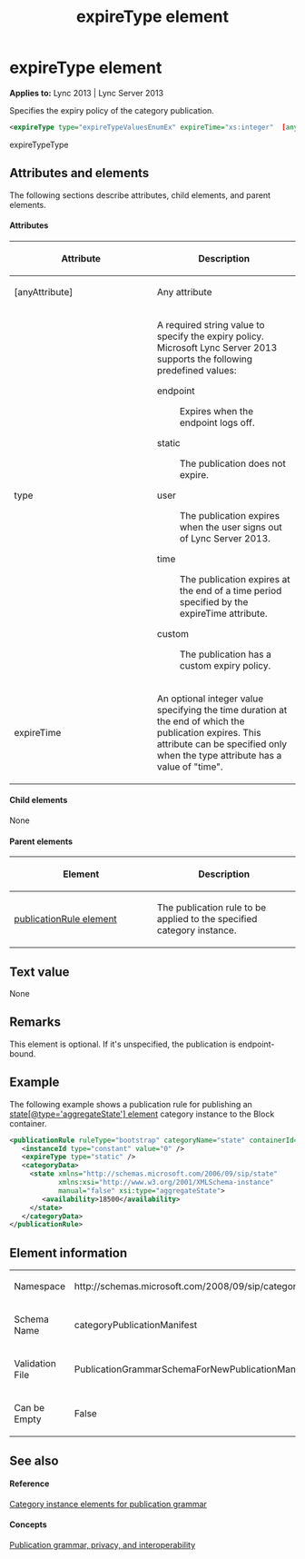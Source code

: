 ﻿---
title: expireType element
TOCTitle: expireType element
ms:assetid: 18ed48c1-2b77-49cd-a1bc-41fab94e9220
ms:mtpsurl: https://msdn.microsoft.com/library/Dn439007(v=office.15)
ms:contentKeyID: 57094051
ms.date: 07/24/2014
mtps_version: v=office.15
dev_langs:
- xml
---

# expireType element


**Applies to:** Lync 2013 | Lync Server 2013

Specifies the expiry policy of the category publication.

```xml
<expireType type="expireTypeValuesEnumEx" expireTime="xs:integer"  [anyAttribute]="anyType" />
```

expireTypeType

## Attributes and elements

The following sections describe attributes, child elements, and parent elements.

#### Attributes

<table>
<colgroup>
<col style="width: 50%" />
<col style="width: 50%" />
</colgroup>
<thead>
<tr class="header">
<th><p>Attribute</p></th>
<th><p>Description</p></th>
</tr>
</thead>
<tbody>
<tr class="odd">
<td><p>[anyAttribute]</p></td>
<td><p>Any attribute</p></td>
</tr>
<tr class="even">
<td><p>type</p></td>
<td><p>A required string value to specify the expiry policy. Microsoft Lync Server 2013 supports the following predefined values:</p>
<dl>
<dt>endpoint</dt>
<dd><p>Expires when the endpoint logs off.</p>
</dd>
<dt>static</dt>
<dd><p>The publication does not expire.</p>
</dd>
<dt>user</dt>
<dd><p>The publication expires when the user signs out of Lync Server 2013.</p>
</dd>
<dt>time</dt>
<dd><p>The publication expires at the end of a time period specified by the expireTime attribute.</p>
</dd>
<dt>custom</dt>
<dd><p>The publication has a custom expiry policy.</p>
</dd>
</dl></td>
</tr>
<tr class="odd">
<td><p>expireTime</p></td>
<td><p>An optional integer value specifying the time duration at the end of which the publication expires. This attribute can be specified only when the type attribute has a value of &quot;time&quot;.</p></td>
</tr>
</tbody>
</table>


#### Child elements

None

#### Parent elements

<table>
<colgroup>
<col style="width: 50%" />
<col style="width: 50%" />
</colgroup>
<thead>
<tr class="header">
<th><p>Element</p></th>
<th><p>Description</p></th>
</tr>
</thead>
<tbody>
<tr class="odd">
<td><p><a href="publicationrule-element.md">publicationRule element</a></p></td>
<td><p>The publication rule to be applied to the specified category instance.</p></td>
</tr>
</tbody>
</table>


## Text value

None

## Remarks

This element is optional. If it's unspecified, the publication is endpoint-bound.

## Example

The following example shows a publication rule for publishing an [state\[@type='aggregateState'\] element](state-element_4.md) category instance to the Block container.

```xml
<publicationRule ruleType="bootstrap" categoryName="state" containerId="32000"> 
   <instanceId type="constant" value="0" /> 
   <expireType type="static" /> 
   <categoryData> 
     <state xmlns="http://schemas.microsoft.com/2006/09/sip/state" 
            xmlns:xsi="http://www.w3.org/2001/XMLSchema-instance" 
            manual="false" xsi:type="aggregateState"> 
        <availability>18500</availability> 
     </state> 
   </categoryData> 
</publicationRule> 
```

## Element information

<table>
<colgroup>
<col style="width: 50%" />
<col style="width: 50%" />
</colgroup>
<tbody>
<tr class="odd">
<td><p>Namespace</p></td>
<td><p>http://schemas.microsoft.com/2008/09/sip/categoryPublicationManifest</p></td>
</tr>
<tr class="even">
<td><p>Schema Name</p></td>
<td><p>categoryPublicationManifest</p></td>
</tr>
<tr class="odd">
<td><p>Validation File</p></td>
<td><p>PublicationGrammarSchemaForNewPublicationManifest.xsd</p></td>
</tr>
<tr class="even">
<td><p>Can be Empty</p></td>
<td><p>False</p></td>
</tr>
</tbody>
</table>


## See also

#### Reference

[Category instance elements for publication grammar](category-instance-elements-for-publication-grammar.md)

#### Concepts

[Publication grammar, privacy, and interoperability](publication-grammar-privacy-and-interoperability.md)

